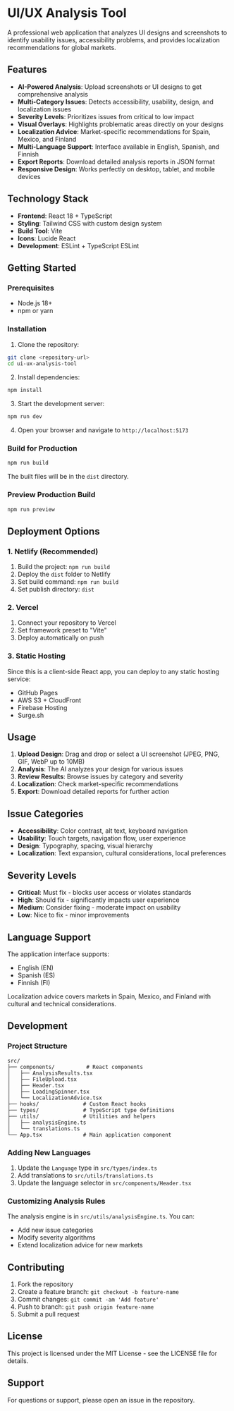 # UI/UX Analysis Tool

A professional web application that analyzes UI designs and screenshots to identify usability issues, accessibility problems, and provides localization recommendations for global markets.

## Features

- **AI-Powered Analysis**: Upload screenshots or UI designs to get comprehensive analysis
- **Multi-Category Issues**: Detects accessibility, usability, design, and localization issues
- **Severity Levels**: Prioritizes issues from critical to low impact
- **Visual Overlays**: Highlights problematic areas directly on your designs
- **Localization Advice**: Market-specific recommendations for Spain, Mexico, and Finland
- **Multi-Language Support**: Interface available in English, Spanish, and Finnish
- **Export Reports**: Download detailed analysis reports in JSON format
- **Responsive Design**: Works perfectly on desktop, tablet, and mobile devices

## Technology Stack

- **Frontend**: React 18 + TypeScript
- **Styling**: Tailwind CSS with custom design system
- **Build Tool**: Vite
- **Icons**: Lucide React
- **Development**: ESLint + TypeScript ESLint

## Getting Started

### Prerequisites

- Node.js 18+ 
- npm or yarn

### Installation

1. Clone the repository:
```bash
git clone <repository-url>
cd ui-ux-analysis-tool
```

2. Install dependencies:
```bash
npm install
```

3. Start the development server:
```bash
npm run dev
```

4. Open your browser and navigate to `http://localhost:5173`

### Build for Production

```bash
npm run build
```

The built files will be in the `dist` directory.

### Preview Production Build

```bash
npm run preview
```

## Deployment Options

### 1. Netlify (Recommended)

1. Build the project: `npm run build`
2. Deploy the `dist` folder to Netlify
3. Set build command: `npm run build`
4. Set publish directory: `dist`

### 2. Vercel

1. Connect your repository to Vercel
2. Set framework preset to "Vite"
3. Deploy automatically on push

### 3. Static Hosting

Since this is a client-side React app, you can deploy to any static hosting service:
- GitHub Pages
- AWS S3 + CloudFront
- Firebase Hosting
- Surge.sh

## Usage

1. **Upload Design**: Drag and drop or select a UI screenshot (JPEG, PNG, GIF, WebP up to 10MB)
2. **Analysis**: The AI analyzes your design for various issues
3. **Review Results**: Browse issues by category and severity
4. **Localization**: Check market-specific recommendations
5. **Export**: Download detailed reports for further action

## Issue Categories

- **Accessibility**: Color contrast, alt text, keyboard navigation
- **Usability**: Touch targets, navigation flow, user experience
- **Design**: Typography, spacing, visual hierarchy  
- **Localization**: Text expansion, cultural considerations, local preferences

## Severity Levels

- **Critical**: Must fix - blocks user access or violates standards
- **High**: Should fix - significantly impacts user experience
- **Medium**: Consider fixing - moderate impact on usability
- **Low**: Nice to fix - minor improvements

## Language Support

The application interface supports:
- English (EN)
- Spanish (ES) 
- Finnish (FI)

Localization advice covers markets in Spain, Mexico, and Finland with cultural and technical considerations.

## Development

### Project Structure

```
src/
├── components/          # React components
│   ├── AnalysisResults.tsx
│   ├── FileUpload.tsx
│   ├── Header.tsx
│   ├── LoadingSpinner.tsx
│   └── LocalizationAdvice.tsx
├── hooks/              # Custom React hooks
├── types/              # TypeScript type definitions
├── utils/              # Utilities and helpers
│   ├── analysisEngine.ts
│   └── translations.ts
└── App.tsx             # Main application component
```

### Adding New Languages

1. Update the `Language` type in `src/types/index.ts`
2. Add translations to `src/utils/translations.ts`
3. Update the language selector in `src/components/Header.tsx`

### Customizing Analysis Rules

The analysis engine is in `src/utils/analysisEngine.ts`. You can:
- Add new issue categories
- Modify severity algorithms
- Extend localization advice for new markets

## Contributing

1. Fork the repository
2. Create a feature branch: `git checkout -b feature-name`
3. Commit changes: `git commit -am 'Add feature'`
4. Push to branch: `git push origin feature-name`
5. Submit a pull request

## License

This project is licensed under the MIT License - see the LICENSE file for details.

## Support

For questions or support, please open an issue in the repository.